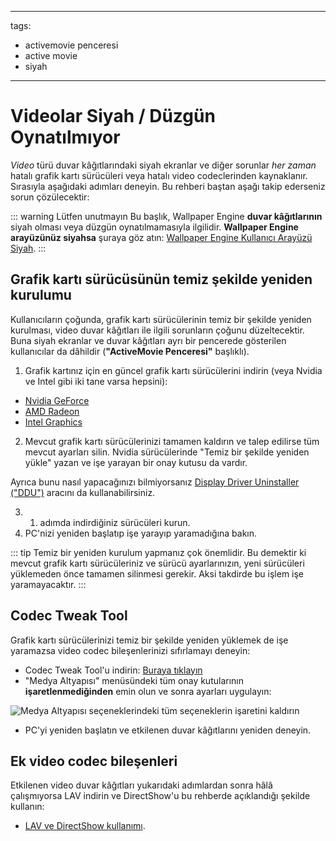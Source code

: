- - -
tags:
  - activemovie penceresi
  - active movie
  - siyah
- - -


# Videolar Siyah / Düzgün Oynatılmıyor

*Video* türü duvar kâğıtlarındaki siyah ekranlar ve diğer sorunlar *her zaman* hatalı grafik kartı sürücüleri veya hatalı video codeclerinden kaynaklanır. Sırasıyla aşağıdaki adımları deneyin. Bu rehberi baştan aşağı takip ederseniz sorun çözülecektir:

::: warning Lütfen unutmayın Bu başlık, Wallpaper Engine **duvar kâğıtlarının** siyah olması veya düzgün oynatılmamasıyla ilgilidir. **Wallpaper Engine arayüzünüz siyahsa** şuraya göz atın: [Wallpaper Engine Kullanıcı Arayüzü Siyah](/interface/broken.html#wallpaper-engine-interface-is-black). :::

## Grafik kartı sürücüsünün temiz şekilde yeniden kurulumu

Kullanıcıların çoğunda, grafik kartı sürücülerinin temiz bir şekilde yeniden kurulması, video duvar kâğıtları ile ilgili sorunların çoğunu düzeltecektir. Buna siyah ekranlar ve duvar kâğıtları ayrı bir pencerede gösterilen kullanıcılar da dâhildir (**"ActiveMovie Penceresi"** başlıklı).

1. Grafik kartınız için en güncel grafik kartı sürücülerini indirin (veya Nvidia ve Intel gibi iki tane varsa hepsini):

* [Nvidia GeForce](https://www.nvidia.com/Download/index.aspx)
* [AMD Radeon](https://www.amd.com/support)
* [Intel Graphics](https://downloadcenter.intel.com/product/80939/Graphics-Drivers)

2. Mevcut grafik kartı sürücülerinizi tamamen kaldırın ve talep edilirse tüm mevcut ayarları silin. Nvidia sürücülerinde "Temiz bir şekilde yeniden yükle" yazan ve işe yarayan bir onay kutusu da vardır.

Ayrıca bunu nasıl yapacağınızı bilmiyorsanız [Display Driver Uninstaller ("DDU")](https://www.guru3d.com/files-details/display-driver-uninstaller-download.html) aracını da kullanabilirsiniz.

3. 1. adımda indirdiğiniz sürücüleri kurun.
4. PC'nizi yeniden başlatıp işe yarayıp yaramadığına bakın.

::: tip Temiz bir yeniden kurulum yapmanız çok önemlidir. Bu demektir ki mevcut grafik kartı sürücüleriniz ve sürücü ayarlarınızın, yeni sürücüleri yüklemeden önce tamamen silinmesi gerekir. Aksi takdirde bu işlem işe yaramayacaktır. :::

## Codec Tweak Tool

Grafik kartı sürücülerinizi temiz bir şekilde yeniden yüklemek de işe yaramazsa video codec bileşenlerinizi sıfırlamayı deneyin:

* Codec Tweak Tool'u indirin: [Buraya tıklayın](https://www.codecguide.com/download_other.htm)
* "Medya Altyapısı" menüsündeki tüm onay kutularının **işaretlenmediğinden** emin olun ve sonra ayarları uygulayın:

![Medya Altyapısı seçeneklerindeki tüm seçeneklerin işaretini kaldırın](./codectweak.gif)

* PC'yi yeniden başlatın ve etkilenen duvar kâğıtlarını yeniden deneyin.

## Ek video codec bileşenleri

Etkilenen video duvar kâğıtları yukarıdaki adımlardan sonra hâlâ çalışmıyorsa LAV indirin ve DirectShow'u bu rehberde açıklandığı şekilde kullanın:

* [LAV ve DirectShow kullanımı](/videos/lav.html).